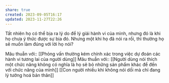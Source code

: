 ```yaml
---
share: true
created: 2023-09-05T16:17
updated: 2023-11-27T22:26
---
```

Tất nhiên họ có thể bịa ra lý do để lý giải hành vi của mình, nhưng đó là khi họ chưa ý thức được sự bịa đó. Nhưng một khi họ đã nói ra rồi, thì thường họ sẽ muốn làm đúng với lời họ nói?

Mâu thuẫn với:: [[Phỏng vấn thường kém chính xác trong việc dự đoán các hành vi tương lai của người dùng]] 
Mâu thuẫn với:: [[Người dùng nói thích một chức năng không có nghĩa là họ sẽ bỏ những sản phẩm khác để đến với chức năng của mình]] 
[[Con người nhiều khi không nói dối mà chỉ đang lý tưởng hoá bản thân]]